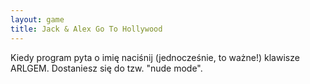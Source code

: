 ```yaml
---
layout: game
title: Jack & Alex Go To Hollywood
---
```


Kiedy program pyta o imię naciśnij (jednocześnie, to ważne!) klawisze
ARLGEM. Dostaniesz się do tzw. "nude mode".
